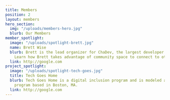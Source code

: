 ```yaml
---
title: Members
position: 2
layout: members
hero_section:
  img: "/uploads/members-hero.jpg"
  blurb: Our Members
member_spotlight:
  image: "/uploads/spotlight-brett.jpg"
  name: Brett Wise
  blurb: Brett is the lead organizer for ChaDev, the largest developer group in Chattanooga.
    Learn how Brett takes advantage of community space to connect to other devs.
  link: http://google.com
project_spotlight:
  image: "/uploads/spotlight-tech-goes.jpg"
  title: Tech Goes Home
  blurb: Tech Goes Home is a digital inclusion program and is modeled after the national
    program based in Boston, MA.
  link: http://google.com
---
```


